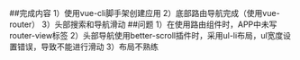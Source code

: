 ##完成内容
	1）使用vue-cli脚手架创建应用
	2）底部路由导航完成（使用vue-router）
	3）头部搜索和导航滑动
##问题
	1）在使用路由组件时，APP中未写router-view标签
	2）头部导航使用better-scroll插件时，采用ul-li布局，ul宽度设置错误，导致不能进行滑动
	3）布局不熟练
